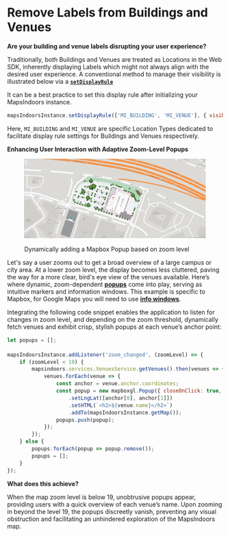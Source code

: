 # Remove Labels from Buildings and Venues

**Are your building and venue labels disrupting your user experience?**

Traditionally, both Buildings and Venues are treated as Locations in the Web SDK, inherently displaying Labels which might not always align with the desired user experience. A conventional method to manage their visibility is illustrated below via a [**`setDisplayRule`**](https://app.mapsindoors.com/mapsindoors/js/sdk/latest/docs/mapsindoors.MapsIndoors.html#setDisplayRule)

It can be a best practice to set this display rule after initializing your MapsIndoors instance.

```javascript
mapsIndoorsInstance.setDisplayRule(['MI_BUILDING', 'MI_VENUE'], { visible: false });
```

Here, `MI_BUILDING` and `MI_VENUE` are specific Location Types dedicated to facilitate display rule settings for Buildings and Venues respectively.

**Enhancing User Interaction with Adaptive Zoom-Level Popups**

<figure><img src="../../.gitbook/assets/zoom_out_popup.gif" alt=""><figcaption><p>Dynamically adding a Mapbox Popup based on zoom level</p></figcaption></figure>

Let's say a user zooms out to get a broad overview of a large campus or city area. At a lower zoom level, the display becomes less cluttered, paving the way for a more clear, bird's eye view of the venues available. Here’s where dynamic, zoom-dependent [**popups**](https://docs.mapbox.com/mapbox-gl-js/example/popup/) come into play, serving as intuitive markers and information windows. This example is specific to Mapbox, for Google Maps you will need to use [**info windows**](https://developers.google.com/maps/documentation/javascript/infowindows).

Integrating the following code snippet enables the application to listen for changes in zoom level, and depending on the zoom threshold, dynamically fetch venues and exhibit crisp, stylish popups at each venue’s anchor point:

```javascript
let popups = [];  

mapsIndoorsInstance.addListener('zoom_changed', (zoomLevel) => {
    if (zoomLevel < 19) {
        mapsindoors.services.VenuesService.getVenues().then(venues => {
            venues.forEach(venue => {
                const anchor = venue.anchor.coordinates;
                const popup = new mapboxgl.Popup({ closeOnClick: true, closeButton: false, className: 'custom-popup' })
                    .setLngLat([anchor[0], anchor[1]])
                    .setHTML(`<h2>${venue.name}</h2>`)
                    .addTo(mapsIndoorsInstance.getMap());
                popups.push(popup);
            });
        });
    } else {
        popups.forEach(popup => popup.remove());
        popups = [];
    }
});
```

**What does this achieve?**&#x20;

When the map zoom level is below 19, unobtrusive popups appear, providing users with a quick overview of each venue’s name. Upon zooming in beyond the level 19, the popups discreetly vanish, preventing any visual obstruction and facilitating an unhindered exploration of the MapsIndoors map.

